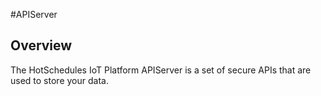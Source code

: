 #APIServer 

## Overview
The HotSchedules IoT Platform APIServer is a set of secure APIs that are used to store your data.  

